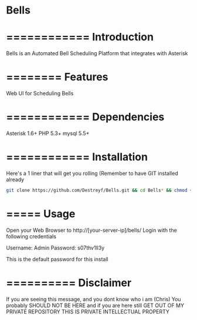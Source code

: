 Bells
=====

============
Introduction
============

Bells is an Automated Bell Scheduling Platform that integrates with Asterisk

========
Features
========

Web UI for Scheduling Bells

============
Dependencies
============

Asterisk 1.6+
PHP 5.3+
mysql 5.5+

============
Installation
============
Here's a 1 liner that will get you rolling (Remember to have GIT installed already

```bash
git clone https://github.com/Destreyf/Bells.git && cd Bells* && chmod +x install.sh && ./install.sh
```

=====
Usage
=====

Open your Web Browser to http://[your-server-ip]/bells/
Login with the following credentials

Username: Admin
Password: s07thv1ll3y

This is the default password for this install

==========
Disclaimer
==========

If you are seeing this message, and you dont know who i am (Chris)
You probably SHOULD NOT BE HERE and if you are here still
GET OUT OF MY PRIVATE REPOSITORY THIS IS PRIVATE INTELLECTUAL PROPERTY
